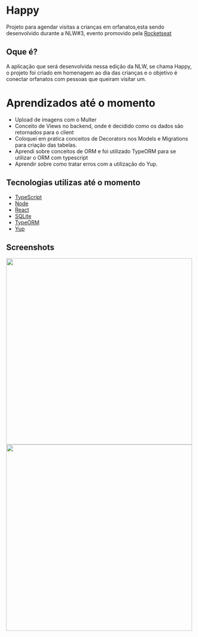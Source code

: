 # Happy
Projeto para agendar visitas a crianças em orfanatos,esta sendo desenvolvido durante a NLW#3, evento promovido pela  [Rocketseat](https://rocketseat.com.br/)

## Oque é?
A aplicação que será desenvolvida nessa edição da NLW, se chama Happy, o projeto foi criado em homenagem ao dia das crianças e o objetivo é conectar orfanatos com pessoas que queiram visitar um.

# Aprendizados até o momento
- Upload de imagens com o Multer
- Conceito de Views no backend, onde é decidido como os dados são retornados para o client
- Coloquei em pratica conceitos de Decorators nos Models e Migrations para criação das tabelas.
- Aprendi sobre conceitos de ORM e foi utilizado TypeORM para se utilizar o ORM com typescript
- Aprendir sobre como tratar erros com a utilização do Yup.

## Tecnologias utilizas até o momento
* [TypeScript](https://www.typescriptlang.org/)
* [Node](https://nodejs.org/en/)
* [React](https://reactjs.org/)
* [SQLite](https://www.sqlite.org/index.html)
* [TypeORM](https://typeorm.io/#/)
* [Yup](https://github.com/jquense/yup)

## Screenshots
<img align="center" src="https://github.com/NicolasMorenoAlves/Happy/blob/main/server/uploads/landingPage.png" height="500px"/> 
</br>
<img align="center" src="https://github.com/NicolasMorenoAlves/Happy/blob/main/server/uploads/orfanatosMAPA.png" height="500px"/>
